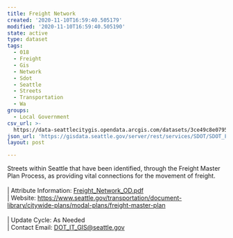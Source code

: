 ```yaml
---
title: Freight Network
created: '2020-11-10T16:59:40.505179'
modified: '2020-11-10T16:59:40.505190'
state: active
type: dataset
tags:
  - 018
  - Freight
  - Gis
  - Network
  - Sdot
  - Seattle
  - Streets
  - Transportation
  - Wa
groups:
  - Local Government
csv_url: >-
  https://data-seattlecitygis.opendata.arcgis.com/datasets/3ce49c8e079548d8a3a338c3e33c0f65_1.csv?outSR=%7B%22latestWkid%22%3A2926%2C%22wkid%22%3A2926%7D
json_url: 'https://gisdata.seattle.gov/server/rest/services/SDOT/SDOT_Freight/MapServer/1'
layout: post

---
```

Streets within Seattle that have been identified, through the Freight Master Plan Process, as providing vital connections for the movement of freight.  <br /><br />| Attribute Information: <a href='https://drive.google.com/open?id=1VB9YcJherxHJynT3z1tBafGHwfWhTud3' target='_blank'>Freight_Network_OD.pdf</a><br />| Website: <a href='https://www.seattle.gov/transportation/document-library/citywide-plans/modal-plans/freight-master-plan' target='_blank'>https://www.seattle.gov/transportation/document-library/citywide-plans/modal-plans/freight-master-plan</a> <br /><br />| Update Cycle: As Needed  <br />| Contact Email: <a href='mailto:DOT_IT_GIS@seattle.gov' target='_blank'>DOT_IT_GIS@seattle.gov</a>
